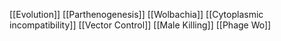 [[Evolution]]
[[Parthenogenesis]]
[[Wolbachia]]
[[Cytoplasmic incompatibility]]
[[Vector Control]]
[[Male Killing]]
[[Phage Wo]]
